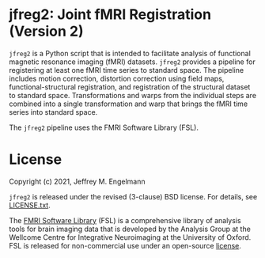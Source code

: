 # jfreg2: Joint fMRI Registration (Version 2)

`jfreg2` is a Python script that is intended to facilitate analysis of
functional magnetic resonance imaging (fMRI) datasets. `jfreg2` provides a
pipeline for registering at least one fMRI time series to standard space. The
pipeline includes motion correction, distortion correction using field maps,
functional-structural registration, and registration of the structural dataset
to standard space. Transformations and warps from the individual steps are
combined into a single transformation and warp that brings the fMRI time series
into standard space.

The `jfreg2` pipeline uses the FMRI Software Library (FSL).

# License

Copyright (c) 2021, Jeffrey M. Engelmann

`jfreg2` is released under the revised (3-clause) BSD license.
For details, see [LICENSE.txt](LICENSE.txt).

The [FMRI Software Library](https://fsl.fmrib.ox.ac.uk/fsl/fslwiki) (FSL) is a
comprehensive library of analysis tools for brain imaging data that is
developed by the Analysis Group at the Wellcome Centre for Integrative
Neuroimaging at the University of Oxford. FSL is released for non-commercial
use under an open-source
[license](https://fsl.fmrib.ox.ac.uk/fsl/fslwiki/Licence).
